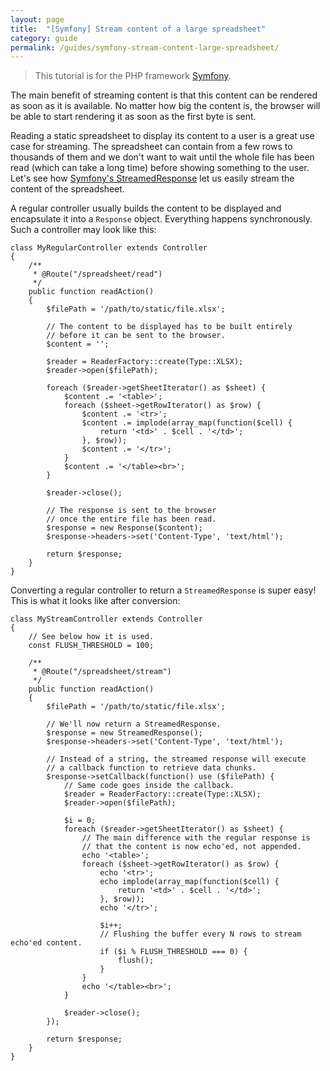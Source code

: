 ```yaml
---
layout: page
title:  "[Symfony] Stream content of a large spreadsheet"
category: guide
permalink: /guides/symfony-stream-content-large-spreadsheet/
---
```


> This tutorial is for the PHP framework [Symfony](http://symfony.com/).

The main benefit of streaming content is that this content can be rendered as soon as it is available. No matter how big the content is, the browser will be able to start rendering it as soon as the first byte is sent.

Reading a static spreadsheet to display its content to a user is a great use case for streaming. The spreadsheet can contain from a few rows to thousands of them and we don't want to wait until the whole file has been read (which can take a long time) before showing something to the user. Let's see how [Symfony's StreamedResponse](http://symfony.com/doc/current/components/http_foundation/introduction.html#streaming-a-response) let us easily stream the content of the spreadsheet.

A regular controller usually builds the content to be displayed and encapsulate it into a `Response` object. Everything happens synchronously. Such a controller may look like this:

```php?start_inline=1
class MyRegularController extends Controller
{
    /**
     * @Route("/spreadsheet/read")
     */
    public function readAction()
    {
        $filePath = '/path/to/static/file.xlsx';

        // The content to be displayed has to be built entirely
        // before it can be sent to the browser.
        $content = '';

        $reader = ReaderFactory::create(Type::XLSX);
        $reader->open($filePath);

        foreach ($reader->getSheetIterator() as $sheet) {
            $content .= '<table>';
            foreach ($sheet->getRowIterator() as $row) {
                $content .= '<tr>';
                $content .= implode(array_map(function($cell) {
                    return '<td>' . $cell . '</td>';
                }, $row));
                $content .= '</tr>';
            }
            $content .= '</table><br>';
        }

        $reader->close();

        // The response is sent to the browser
        // once the entire file has been read.
        $response = new Response($content);
        $response->headers->set('Content-Type', 'text/html');

        return $response;
    }
}
```

Converting a regular controller to return a `StreamedResponse` is super easy! This is what it looks like after conversion:

```php?start_inline=1
class MyStreamController extends Controller
{
    // See below how it is used.
    const FLUSH_THRESHOLD = 100;

    /**
     * @Route("/spreadsheet/stream")
     */
    public function readAction()
    {
        $filePath = '/path/to/static/file.xlsx';

        // We'll now return a StreamedResponse.
        $response = new StreamedResponse();
        $response->headers->set('Content-Type', 'text/html');

        // Instead of a string, the streamed response will execute
        // a callback function to retrieve data chunks.
        $response->setCallback(function() use ($filePath) {
            // Same code goes inside the callback.
            $reader = ReaderFactory::create(Type::XLSX);
            $reader->open($filePath);

            $i = 0;
            foreach ($reader->getSheetIterator() as $sheet) {
                // The main difference with the regular response is
                // that the content is now echo'ed, not appended.
                echo '<table>';
                foreach ($sheet->getRowIterator() as $row) {
                    echo '<tr>';
                    echo implode(array_map(function($cell) {
                        return '<td>' . $cell . '</td>';
                    }, $row));
                    echo '</tr>';

                    $i++;
                    // Flushing the buffer every N rows to stream echo'ed content.
                    if ($i % FLUSH_THRESHOLD === 0) {
                        flush();
                    }
                }
                echo '</table><br>';
            }

            $reader->close();
        });

        return $response;
    }
}
```
